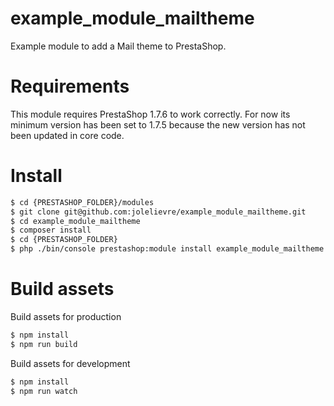 # example_module_mailtheme
Example module to add a Mail theme to PrestaShop.

# Requirements

This module requires PrestaShop 1.7.6 to work correctly. For now its minimum version has been
set to 1.7.5 because the new version has not been updated in core code.

# Install

```bash
$ cd {PRESTASHOP_FOLDER}/modules
$ git clone git@github.com:jolelievre/example_module_mailtheme.git
$ cd example_module_mailtheme
$ composer install
$ cd {PRESTASHOP_FOLDER}
$ php ./bin/console prestashop:module install example_module_mailtheme
```

# Build assets

Build assets for production

```bash
$ npm install
$ npm run build
```

Build assets for development

```bash
$ npm install
$ npm run watch
```

